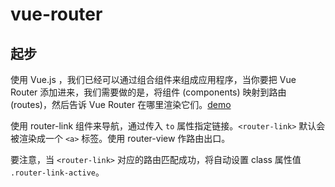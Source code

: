 # vue-router

## 起步

使用 Vue.js ，我们已经可以通过组合组件来组成应用程序，当你要把 Vue Router 添加进来，我们需要做的是，将组件 (components) 映射到路由 (routes)，然后告诉 Vue Router 在哪里渲染它们。<a href="./Essentials/001GettingStarted/index.html">demo</a>

使用 router-link 组件来导航，通过传入 `to` 属性指定链接。`<router-link>` 默认会被渲染成一个 `<a>` 标签。使用 router-view 作路由出口。

要注意，当 `<router-link>` 对应的路由匹配成功，将自动设置 class 属性值 `.router-link-active`。
